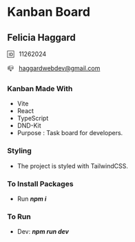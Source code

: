 # Kanban Board

## Felicia Haggard

🆔 &nbsp; 11262024

📪 &nbsp; <haggardwebdev@gmail.com>

### Kanban Made With

- Vite
- React
- TypeScript
- DND-Kit
- Purpose : Task board for developers.

### Styling

- The project is styled with TailwindCSS.

### To Install Packages

- Run ***npm i***

### To Run

- Dev: ***npm run dev***
